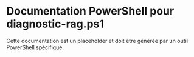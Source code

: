 # Documentation PowerShell pour diagnostic-rag.ps1

Cette documentation est un placeholder et doit être générée par un outil PowerShell spécifique.
